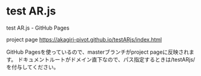 # test AR.js
test AR.js - GitHub Pages

project page
https://akagiri-pivot.github.io/testARjs/index.html

GitHub Pagesを使っているので、masterブランチがproject pageに反映されます。
ドキュメントルートがドメイン直下なので、パス指定するときは/testARjs/を付与してください。
